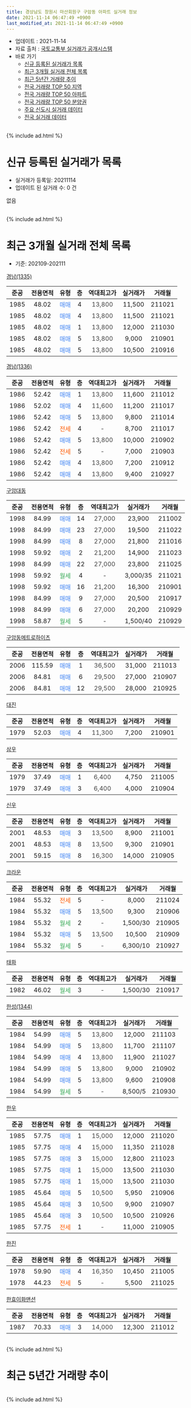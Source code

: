 ```yaml
---
title: 경상남도 창원시 마산회원구 구암동 아파트 실거래 정보
date: 2021-11-14 06:47:49 +0900
last_modified_at: 2021-11-14 06:47:49 +0900
---
```


* 업데이트 : 2021-11-14
* 자료 출처 : [국토교통부 실거래가 공개시스템](http://rt.molit.go.kr)
* 바로 가기
    * [신규 등록된 실거래가 목록](#신규-등록된-실거래가-목록)
    * [최근 3개월 실거래 전체 목록](#최근-3개월-실거래-전체-목록)
    * [최근 5년간 거래량 추이](#최근-5년간-거래량-추이)
    * [전국 거래량 TOP 50 지역](https://inasie.github.io/apt-trade-info/최근-3개월-전국에서-가장-거래가-많이-발생한-지역)
    * [전국 거래량 TOP 50 아파트](https://inasie.github.io/apt-trade-info/최근-3개월-전국에서-가장-거래가-많이-발생한-아파트)
    * [전국 거래량 TOP 50 분양권](https://inasie.github.io/apt-trade-info/최근-3개월-전국에서-가장-거래가-많이-발생한-분양권)
    * [주요 신도시 실거래 데이터](https://inasie.github.io/apt-trade-info/주요-신도시)
    * [전국 실거래 데이터](https://inasie.github.io/apt-trade-info/전국)
<br>
{% include ad.html %}
<br>

# 신규 등록된 실거래가 목록
* 실거래가 등록일: 20211114
* 업데이트 된 실거래 수: 0 건

없음

<br>
{% include ad.html %}
<br>

# 최근 3개월 실거래 전체 목록
* 기준: 202109-202111


[경남(1335)](https://search.naver.com/search.naver?query=%EA%B2%BD%EC%83%81%EB%82%A8%EB%8F%84+%EC%B0%BD%EC%9B%90%EC%8B%9C+%EB%A7%88%EC%82%B0%ED%9A%8C%EC%9B%90%EA%B5%AC+%EA%B5%AC%EC%95%94%EB%8F%99+%EA%B2%BD%EB%82%A8%281335%29)

|준공|전용면적|유형|층|역대최고가|실거래가|거래월|
|:---:|:---:|:---:|:---:|:---:|:---:|:---:|
|1985|48.02|<span style="color:#4285f3">매매</span>|4|<span style="color:#444444">13,800</span>|11,500|211021|
|1985|48.02|<span style="color:#4285f3">매매</span>|4|<span style="color:#444444">13,800</span>|11,500|211021|
|1985|48.02|<span style="color:#4285f3">매매</span>|1|<span style="color:#444444">13,800</span>|12,000|211030|
|1985|48.02|<span style="color:#4285f3">매매</span>|5|<span style="color:#444444">13,800</span>|9,000|210901|
|1985|48.02|<span style="color:#4285f3">매매</span>|5|<span style="color:#444444">13,800</span>|10,500|210916|

[경남(1336)](https://search.naver.com/search.naver?query=%EA%B2%BD%EC%83%81%EB%82%A8%EB%8F%84+%EC%B0%BD%EC%9B%90%EC%8B%9C+%EB%A7%88%EC%82%B0%ED%9A%8C%EC%9B%90%EA%B5%AC+%EA%B5%AC%EC%95%94%EB%8F%99+%EA%B2%BD%EB%82%A8%281336%29)

|준공|전용면적|유형|층|역대최고가|실거래가|거래월|
|:---:|:---:|:---:|:---:|:---:|:---:|:---:|
|1986|52.42|<span style="color:#4285f3">매매</span>|1|<span style="color:#444444">13,800</span>|11,600|211012|
|1986|52.02|<span style="color:#4285f3">매매</span>|4|<span style="color:#444444">11,600</span>|11,200|211017|
|1986|52.42|<span style="color:#4285f3">매매</span>|5|<span style="color:#444444">13,800</span>|9,800|211014|
|1986|52.42|<span style="color:#ff5a00">전세</span>|4|<span style="color:#444444">-</span>|8,700|211017|
|1986|52.42|<span style="color:#4285f3">매매</span>|5|<span style="color:#444444">13,800</span>|10,000|210902|
|1986|52.42|<span style="color:#ff5a00">전세</span>|5|<span style="color:#444444">-</span>|7,000|210903|
|1986|52.42|<span style="color:#4285f3">매매</span>|4|<span style="color:#444444">13,800</span>|7,200|210912|
|1986|52.42|<span style="color:#4285f3">매매</span>|4|<span style="color:#444444">13,800</span>|9,400|210927|

[구암대동](https://search.naver.com/search.naver?query=%EA%B2%BD%EC%83%81%EB%82%A8%EB%8F%84+%EC%B0%BD%EC%9B%90%EC%8B%9C+%EB%A7%88%EC%82%B0%ED%9A%8C%EC%9B%90%EA%B5%AC+%EA%B5%AC%EC%95%94%EB%8F%99+%EA%B5%AC%EC%95%94%EB%8C%80%EB%8F%99)

|준공|전용면적|유형|층|역대최고가|실거래가|거래월|
|:---:|:---:|:---:|:---:|:---:|:---:|:---:|
|1998|84.99|<span style="color:#4285f3">매매</span>|14|<span style="color:#444444">27,000</span>|23,900|211002|
|1998|84.99|<span style="color:#4285f3">매매</span>|23|<span style="color:#444444">27,000</span>|19,500|211022|
|1998|84.99|<span style="color:#4285f3">매매</span>|8|<span style="color:#444444">27,000</span>|21,800|211016|
|1998|59.92|<span style="color:#4285f3">매매</span>|2|<span style="color:#444444">21,200</span>|14,900|211023|
|1998|84.99|<span style="color:#4285f3">매매</span>|22|<span style="color:#444444">27,000</span>|23,800|211025|
|1998|59.92|<span style="color:#34a853">월세</span>|4|<span style="color:#444444">-</span>|3,000/35|211021|
|1998|59.92|<span style="color:#4285f3">매매</span>|16|<span style="color:#444444">21,200</span>|16,300|210901|
|1998|84.99|<span style="color:#4285f3">매매</span>|9|<span style="color:#444444">27,000</span>|20,500|210917|
|1998|84.99|<span style="color:#4285f3">매매</span>|6|<span style="color:#444444">27,000</span>|20,200|210929|
|1998|58.87|<span style="color:#34a853">월세</span>|5|<span style="color:#444444">-</span>|1,500/40|210929|

[구암동메트로하이츠](https://search.naver.com/search.naver?query=%EA%B2%BD%EC%83%81%EB%82%A8%EB%8F%84+%EC%B0%BD%EC%9B%90%EC%8B%9C+%EB%A7%88%EC%82%B0%ED%9A%8C%EC%9B%90%EA%B5%AC+%EA%B5%AC%EC%95%94%EB%8F%99+%EA%B5%AC%EC%95%94%EB%8F%99%EB%A9%94%ED%8A%B8%EB%A1%9C%ED%95%98%EC%9D%B4%EC%B8%A0)

|준공|전용면적|유형|층|역대최고가|실거래가|거래월|
|:---:|:---:|:---:|:---:|:---:|:---:|:---:|
|2006|115.59|<span style="color:#4285f3">매매</span>|1|<span style="color:#444444">36,500</span>|31,000|211013|
|2006|84.81|<span style="color:#4285f3">매매</span>|6|<span style="color:#444444">29,500</span>|27,000|210907|
|2006|84.81|<span style="color:#4285f3">매매</span>|12|<span style="color:#444444">29,500</span>|28,000|210925|

[대진](https://search.naver.com/search.naver?query=%EA%B2%BD%EC%83%81%EB%82%A8%EB%8F%84+%EC%B0%BD%EC%9B%90%EC%8B%9C+%EB%A7%88%EC%82%B0%ED%9A%8C%EC%9B%90%EA%B5%AC+%EA%B5%AC%EC%95%94%EB%8F%99+%EB%8C%80%EC%A7%84)

|준공|전용면적|유형|층|역대최고가|실거래가|거래월|
|:---:|:---:|:---:|:---:|:---:|:---:|:---:|
|1979|52.03|<span style="color:#4285f3">매매</span>|4|<span style="color:#444444">11,300</span>|7,200|210901|

[삼우](https://search.naver.com/search.naver?query=%EA%B2%BD%EC%83%81%EB%82%A8%EB%8F%84+%EC%B0%BD%EC%9B%90%EC%8B%9C+%EB%A7%88%EC%82%B0%ED%9A%8C%EC%9B%90%EA%B5%AC+%EA%B5%AC%EC%95%94%EB%8F%99+%EC%82%BC%EC%9A%B0)

|준공|전용면적|유형|층|역대최고가|실거래가|거래월|
|:---:|:---:|:---:|:---:|:---:|:---:|:---:|
|1979|37.49|<span style="color:#4285f3">매매</span>|1|<span style="color:#444444">6,400</span>|4,750|211005|
|1979|37.49|<span style="color:#4285f3">매매</span>|3|<span style="color:#444444">6,400</span>|4,000|210904|

[신우](https://search.naver.com/search.naver?query=%EA%B2%BD%EC%83%81%EB%82%A8%EB%8F%84+%EC%B0%BD%EC%9B%90%EC%8B%9C+%EB%A7%88%EC%82%B0%ED%9A%8C%EC%9B%90%EA%B5%AC+%EA%B5%AC%EC%95%94%EB%8F%99+%EC%8B%A0%EC%9A%B0)

|준공|전용면적|유형|층|역대최고가|실거래가|거래월|
|:---:|:---:|:---:|:---:|:---:|:---:|:---:|
|2001|48.53|<span style="color:#4285f3">매매</span>|3|<span style="color:#444444">13,500</span>|8,900|211001|
|2001|48.53|<span style="color:#4285f3">매매</span>|8|<span style="color:#444444">13,500</span>|9,300|210901|
|2001|59.15|<span style="color:#4285f3">매매</span>|8|<span style="color:#444444">16,300</span>|14,000|210905|

[크라운](https://search.naver.com/search.naver?query=%EA%B2%BD%EC%83%81%EB%82%A8%EB%8F%84+%EC%B0%BD%EC%9B%90%EC%8B%9C+%EB%A7%88%EC%82%B0%ED%9A%8C%EC%9B%90%EA%B5%AC+%EA%B5%AC%EC%95%94%EB%8F%99+%ED%81%AC%EB%9D%BC%EC%9A%B4)

|준공|전용면적|유형|층|역대최고가|실거래가|거래월|
|:---:|:---:|:---:|:---:|:---:|:---:|:---:|
|1984|55.32|<span style="color:#ff5a00">전세</span>|5|<span style="color:#444444">-</span>|8,000|211024|
|1984|55.32|<span style="color:#4285f3">매매</span>|5|<span style="color:#444444">13,500</span>|9,300|210906|
|1984|55.32|<span style="color:#34a853">월세</span>|2|<span style="color:#444444">-</span>|1,500/30|210905|
|1984|55.32|<span style="color:#4285f3">매매</span>|5|<span style="color:#444444">13,500</span>|10,500|210909|
|1984|55.32|<span style="color:#34a853">월세</span>|5|<span style="color:#444444">-</span>|6,300/10|210927|

[태화](https://search.naver.com/search.naver?query=%EA%B2%BD%EC%83%81%EB%82%A8%EB%8F%84+%EC%B0%BD%EC%9B%90%EC%8B%9C+%EB%A7%88%EC%82%B0%ED%9A%8C%EC%9B%90%EA%B5%AC+%EA%B5%AC%EC%95%94%EB%8F%99+%ED%83%9C%ED%99%94)

|준공|전용면적|유형|층|역대최고가|실거래가|거래월|
|:---:|:---:|:---:|:---:|:---:|:---:|:---:|
|1982|46.02|<span style="color:#34a853">월세</span>|3|<span style="color:#444444">-</span>|1,500/30|210917|

[한성(1344)](https://search.naver.com/search.naver?query=%EA%B2%BD%EC%83%81%EB%82%A8%EB%8F%84+%EC%B0%BD%EC%9B%90%EC%8B%9C+%EB%A7%88%EC%82%B0%ED%9A%8C%EC%9B%90%EA%B5%AC+%EA%B5%AC%EC%95%94%EB%8F%99+%ED%95%9C%EC%84%B1%281344%29)

|준공|전용면적|유형|층|역대최고가|실거래가|거래월|
|:---:|:---:|:---:|:---:|:---:|:---:|:---:|
|1984|54.99|<span style="color:#4285f3">매매</span>|5|<span style="color:#444444">13,800</span>|12,000|211103|
|1984|54.99|<span style="color:#4285f3">매매</span>|5|<span style="color:#444444">13,800</span>|11,700|211107|
|1984|54.99|<span style="color:#4285f3">매매</span>|4|<span style="color:#444444">13,800</span>|11,900|211027|
|1984|54.99|<span style="color:#4285f3">매매</span>|5|<span style="color:#444444">13,800</span>|9,000|210902|
|1984|54.99|<span style="color:#4285f3">매매</span>|5|<span style="color:#444444">13,800</span>|9,600|210908|
|1984|54.99|<span style="color:#34a853">월세</span>|5|<span style="color:#444444">-</span>|8,500/5|210930|


<script async src="//pagead2.googlesyndication.com/pagead/js/adsbygoogle.js"></script>
<!-- 기본 -->
<ins class="adsbygoogle"
     style="display:block"
     data-ad-client="ca-pub-2446590836940007"
     data-ad-slot="1659523306"
     data-ad-format="auto"
     data-full-width-responsive="true"></ins>
<script>
(adsbygoogle = window.adsbygoogle || []).push({});
</script>


[한우](https://search.naver.com/search.naver?query=%EA%B2%BD%EC%83%81%EB%82%A8%EB%8F%84+%EC%B0%BD%EC%9B%90%EC%8B%9C+%EB%A7%88%EC%82%B0%ED%9A%8C%EC%9B%90%EA%B5%AC+%EA%B5%AC%EC%95%94%EB%8F%99+%ED%95%9C%EC%9A%B0)

|준공|전용면적|유형|층|역대최고가|실거래가|거래월|
|:---:|:---:|:---:|:---:|:---:|:---:|:---:|
|1985|57.75|<span style="color:#4285f3">매매</span>|1|<span style="color:#444444">15,000</span>|12,000|211020|
|1985|57.75|<span style="color:#4285f3">매매</span>|4|<span style="color:#444444">15,000</span>|11,350|211028|
|1985|57.75|<span style="color:#4285f3">매매</span>|3|<span style="color:#444444">15,000</span>|12,800|211023|
|1985|57.75|<span style="color:#4285f3">매매</span>|1|<span style="color:#444444">15,000</span>|13,500|211030|
|1985|57.75|<span style="color:#4285f3">매매</span>|1|<span style="color:#444444">15,000</span>|13,500|211030|
|1985|45.64|<span style="color:#4285f3">매매</span>|5|<span style="color:#444444">10,500</span>|5,950|210906|
|1985|45.64|<span style="color:#4285f3">매매</span>|3|<span style="color:#444444">10,500</span>|9,900|210907|
|1985|45.64|<span style="color:#4285f3">매매</span>|3|<span style="color:#444444">10,500</span>|10,500|210926|
|1985|57.75|<span style="color:#ff5a00">전세</span>|1|<span style="color:#444444">-</span>|11,000|210905|

[한진](https://search.naver.com/search.naver?query=%EA%B2%BD%EC%83%81%EB%82%A8%EB%8F%84+%EC%B0%BD%EC%9B%90%EC%8B%9C+%EB%A7%88%EC%82%B0%ED%9A%8C%EC%9B%90%EA%B5%AC+%EA%B5%AC%EC%95%94%EB%8F%99+%ED%95%9C%EC%A7%84)

|준공|전용면적|유형|층|역대최고가|실거래가|거래월|
|:---:|:---:|:---:|:---:|:---:|:---:|:---:|
|1978|59.90|<span style="color:#4285f3">매매</span>|4|<span style="color:#444444">16,350</span>|10,450|211005|
|1978|44.23|<span style="color:#ff5a00">전세</span>|5|<span style="color:#444444">-</span>|5,500|211025|

[한효이화맨션](https://search.naver.com/search.naver?query=%EA%B2%BD%EC%83%81%EB%82%A8%EB%8F%84+%EC%B0%BD%EC%9B%90%EC%8B%9C+%EB%A7%88%EC%82%B0%ED%9A%8C%EC%9B%90%EA%B5%AC+%EA%B5%AC%EC%95%94%EB%8F%99+%ED%95%9C%ED%9A%A8%EC%9D%B4%ED%99%94%EB%A7%A8%EC%85%98)

|준공|전용면적|유형|층|역대최고가|실거래가|거래월|
|:---:|:---:|:---:|:---:|:---:|:---:|:---:|
|1987|70.33|<span style="color:#4285f3">매매</span>|3|<span style="color:#444444">14,000</span>|12,300|211012|


<br>
{% include ad.html %}
<br>

# 최근 5년간 거래량 추이


<div style="width:100%;">
    <canvas id="deal_progress" height="200"></canvas>
</div>

<script>
new Chart(document.getElementById("deal_progress"), {
    type: 'line',
    data: {
        labels: ['201611','201612','201701','201702','201703','201704','201705','201706','201707','201708','201709','201710','201711','201712','201801','201802','201803','201804','201805','201806','201807','201808','201809','201810','201811','201812','201901','201902','201903','201904','201905','201906','201907','201908','201909','201910','201911','201912','202001','202002','202003','202004','202005','202006','202007','202008','202009','202010','202011','202012','202101','202102','202103','202104','202105','202106','202107','202108','202109','202110','202111'],
        datasets: [{
            label: '매매',
            pointRadius: 1,
            data: [14, 9, 5, 10, 13, 8, 4, 9, 10, 6, 1, 6, 4, 4, 4, 6, 6, 7, 3, 5, 4, 6, 8, 12, 8, 3, 6, 5, 11, 17, 6, 8, 5, 6, 10, 6, 12, 10, 12, 17, 12, 9, 12, 9, 12, 10, 9, 19, 18, 18, 9, 16, 17, 26, 31, 27, 23, 17, 21, 22, 2],
            borderColor: "rgba(255, 201, 14, 1)",
            backgroundColor: "rgba(255, 201, 14, 0.5)",
            fill: false,
            lineTension: 0
        },{
            label: '전월세',
            pointRadius: 1,
            data: [7, 7, 4, 9, 7, 12, 4, 10, 5, 6, 5, 4, 6, 9, 5, 7, 11, 11, 7, 4, 15, 9, 8, 13, 8, 1, 19, 12, 7, 7, 8, 2, 3, 8, 5, 5, 3, 8, 3, 11, 8, 4, 7, 6, 1, 12, 1, 7, 4, 7, 8, 5, 4, 4, 13, 11, 3, 7, 7, 4, 0],
            borderColor: "rgba(0, 141, 185, 1)",
            backgroundColor: "rgba(0, 141, 185, 0.5)",
            fill: false,
            lineTension: 0
        }
        ]
    },
    options: {
        responsive: true,
        title: {
            display: false
        },
        tooltips: {
            mode: 'index',
            intersect: false
        },
        hover: {
            mode: 'nearest',
            intersect: true
        },
        scales: {
            xAxes: [{
                display: true,
                scaleLabel: {
                    display: true,
                    labelString: '년/월'
                }
            }],
            yAxes: [{
                display: true,
                ticks: {
                    suggestedMin: 0,
                },
                scaleLabel: {
                    display: true,
                    labelString: '실거래 수'
                }
            }]
        }
    }
});

</script>


<br>
{% include ad.html %}
<br>

